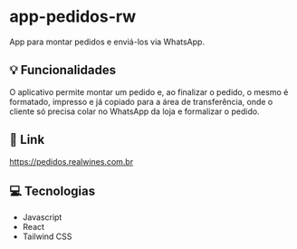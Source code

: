 # app-pedidos-rw

App para montar pedidos e enviá-los via WhatsApp.

## 💡 Funcionalidades

O aplicativo permite montar um pedido e, ao finalizar o pedido, o mesmo é formatado, impresso e já copiado para a área de transferência, onde o cliente só precisa colar no WhatsApp da loja e formalizar o pedido. 

## 🔗 Link

https://pedidos.realwines.com.br

## 💻 Tecnologias

- Javascript
- React
- Tailwind CSS
